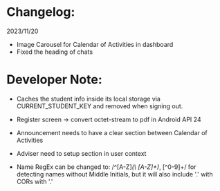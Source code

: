 # Changelog:

2023/11/20

- Image Carousel for Calendar of Activities in dashboard
- Fixed the heading of chats

# Developer Note:

- Caches the student info inside its local storage via CURRENT_STUDENT_KEY and removed when signing out.

- Register screen -> convert octet-stream to pdf in Android API 24
- Announcement needs to have a clear section between Calendar of Activities
- Adviser need to setup section in user context
- Name RegEx can be changed to: /^[A-Z]_(\ [A-Z]+)_, [^0-9]+/ for detecting names without Middle Initials, but it will also include '.' with CORs with '.'
